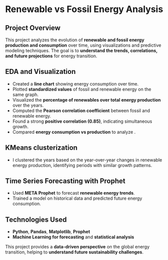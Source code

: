 # Renewable vs Fossil Energy Analysis

## Project Overview
This project analyzes the evolution of **renewable and fossil energy production and consumption** over time, using visualizations and predictive modeling techniques. The goal is to **understand the trends, correlations, and future projections** for energy transition.

## **EDA and Visualization**
- Created a **line chart** showing energy consumption over time.
- Plotted **standardized values** of fossil and renewable energy on the same graph.
- Visualized the **percentage of renewables over total energy production** over the years.
- Computed the **Pearson correlation coefficient** between fossil and renewable energy.
- Found a strong **positive correlation (0.85)**, indicating simultaneous growth.
- Compared **energy consumption vs production** to analyze .

## **KMeans clusterization**
- I clustered the years based on the year-over-year changes in renewable energy production, identifying periods with similar growth patterns.

## **Time Series Forecasting with Prophet**
- Used **META Prophet** to forecast **renewable energy trends**.
- Trained a model on historical data and predicted future energy consumption.

## **Technologies Used**
- **Python**, **Pandas**, **Matplotlib**, **Prophet**
- **Machine Learning for forecasting** and **statistical analysis**

This project provides a **data-driven perspective** on the global energy transition, helping to **understand future sustainability challenges**.
